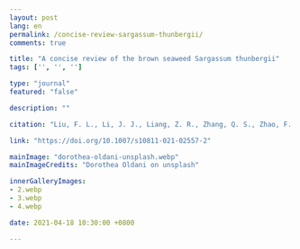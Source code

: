 ```yaml
---
layout: post
lang: en
permalink: /concise-review-sargassum-thunbergii/
comments: true

title: "A concise review of the brown seaweed Sargassum thunbergii"
tags: ['', '', '']

type: "journal"
featured: "false"

description: ""

citation: "Liu, F. L., Li, J. J., Liang, Z. R., Zhang, Q. S., Zhao, F. J., Jueterbock, A., Critchley, A. T., Morrell, S. L., Assis, J., Tang, Y. Z., & Hu, Z. M. (2021). A concise review of the brown seaweed Sargassum thunbergii — a knowledge base to inform large-scale cultivation efforts. Journal of Applied Phycology."

link: "https://doi.org/10.1007/s10811-021-02557-2"

mainImage: "dorothea-oldani-unsplash.webp"
mainImageCredits: "Dorothea Oldani on unsplash"

innerGalleryImages:
- 2.webp
- 3.webp
- 4.webp

date: 2021-04-18 10:30:00 +0800

---
```

